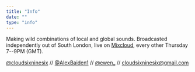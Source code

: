 ```yaml
---
title: "Info"
date: ""
type: "info"
---
```


Making wild combinations of local and global sounds. Broadcasted independently out of South London, live on [Mixcloud](https://www.mixcloud.com/cloud696/), every other Thursday 7--9PM (GMT).

[@cloudsixninesix](https://www.instagram.com/cloudsixninesix/) // [@AlexBaiden1](https://twitter.com/AlexBaiden1) // [@ewen\_](https://twitter.com/ewen_) // [cloudsixninesix@gmail.com](mailto:cloudsixninesix@gmail.com)
